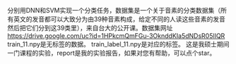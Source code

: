 分别用DNN和SVM实现一个分类任务，数据集是一个关于音素的分类数据集（所有英文的发音都可以大致分为由39种音素构成，给定不同的人读这些音素的发音然后把它们分到这39类里），来自台大的公开课。数据集网址 https://drive.google.com/uc?id=1HPkcmQmFGu-3OknddKIa5dNDsR05lIQR
train_11.npy是无标签的数据。
train_label_11.npy是对应的标签。
这是我硕士期间一门课程的实验，report是我的实验报告，如果对您有帮助，可以点个star。
